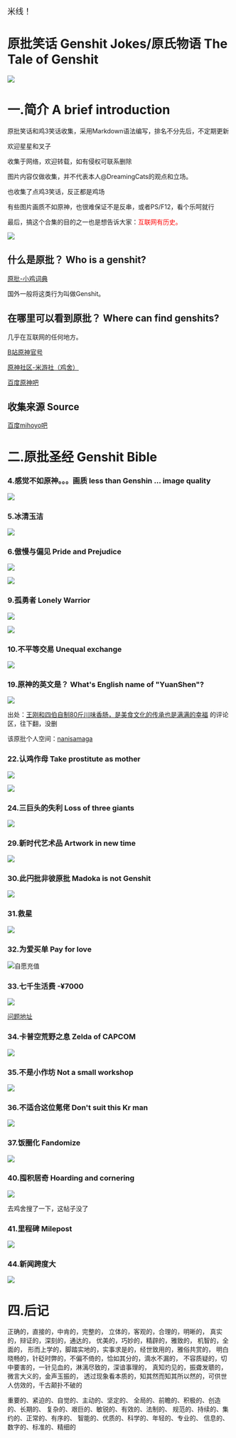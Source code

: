 <font size=4>米线！</font>

# 原批笑话 Genshit Jokes/原氏物语 The Tale of Genshit

![](https://github.com/DreamingCats/GenshitJokes/raw/main/images/禁止原批.jpg)

# 一.简介 A brief introduction

原批笑话和鸡3笑话收集，采用Markdown语法编写，排名不分先后，不定期更新

欢迎星星和叉子

收集于网络，欢迎转载，如有侵权可联系删除

图片内容仅做收集，并不代表本人@DreamingCats的观点和立场。

也收集了点鸡3笑话，反正都是鸡场
 
有些图片画质不如原神，也很难保证不是反串，或者PS/F12，看个乐呵就行


最后，搞这个合集的目的之一也是想告诉大家：<font color="red">互联网有历史。</font>

![](https://github.com/DreamingCats/GenshitJokes/raw/main/images/一定是米哈游干的.gif)

## 什么是原批？  Who is a genshit?

<a href="https://jikipedia.com/definition/baidu_qa/458907976" target="_blank">原批-小鸡词典</a>

国外一般将这类行为叫做Genshit。

## 在哪里可以看到原批？ Where can find genshits?

几乎在互联网的任何地方。

<a href="https://space.bilibili.com/3196602" target="_blank">B站原神官号</a>

<a href="https://bbs.mihoyo.com/ys/" target="_blank">原神社区-米游社（鸡舍）</a>

<a href="https://tieba.baidu.com/f?kw=%E5%8E%9F%E7%A5%9E&ie=utf-8&tab=main" target="_blank">百度原神吧</a>

<a href="" target="_blank"></a>

## 收集来源  Source

<a href="https://tieba.baidu.com/f?ie=utf-8&kw=mihoyo&fr=search" target="_blank">百度mihoyo吧</a>

<a href="" target="_blank"></a>

# 二.原批圣经  Genshit Bible



### 4.感觉不如原神。。。画质  less than Genshin ... image quality

![](https://github.com/DreamingCats/GenshitJokes/raw/main/images/感觉画质不如原神.jpg)

### 5.冰清玉洁

![](https://github.com/DreamingCats/GenshitJokes/raw/main/images/原批眼中的鸡场.jpg)

### 6.傲慢与偏见  Pride and Prejudice

![](https://github.com/DreamingCats/GenshitJokes/raw/main/images/傲慢与偏见.png)



![](https://github.com/DreamingCats/GenshitJokes/raw/main/images/心寒米哈游一游.jpg)



### 9.孤勇者  Lonely Warrior

![](https://github.com/DreamingCats/GenshitJokes/raw/main/images/孤勇者1.jpg)

![](https://github.com/DreamingCats/GenshitJokes/raw/main/images/孤勇者1.jpg)

### 10.不平等交易 Unequal exchange

![](https://github.com/DreamingCats/GenshitJokes/raw/main/images/不平等交易.jpg)





### 19.原神的英文是？ What's English name of "YuanShen"?

![](https://github.com/DreamingCats/GenshitJokes/raw/main/images/原神的英文是？.png)

出处：<a href="https://www.bilibili.com/video/BV1Na411k7GT?p=1&t=32" target="_blank">王刚和四伯自制80斤川味香肠，是美食文化的传承也是满满的幸福</a>  的评论区，往下翻，没删

该原批个人空间：<a href="https://space.bilibili.com/954799" target="_blank">nanisamaga</a>




### 22.认鸡作母 Take prostitute as mother

![](https://github.com/DreamingCats/GenshitJokes/raw/main/images/认鸡作母1.jpg)

![](https://github.com/DreamingCats/GenshitJokes/raw/main/images/认鸡作母2.jpg)



### 24.三巨头的失利  Loss of three giants

![](https://github.com/DreamingCats/GenshitJokes/raw/main/images/三巨头的失利.jpg)







### 29.新时代艺术品 Artwork in new time

![](https://github.com/DreamingCats/GenshitJokes/raw/main/images/新时代艺术品.jpg)

### 30.此円批非彼原批  Madoka is not Genshit

![](https://github.com/DreamingCats/GenshitJokes/raw/main/images/此円批非彼原批.jpg)

### 31.救星

![](https://github.com/DreamingCats/GenshitJokes/raw/main/images/救星.jpg)

### 32.为爱买单  Pay for love

![自愿充值](https://github.com/DreamingCats/GenshitJokes/raw/main/images/自愿充值.jpg)

### 33.七千生活费 -¥7000

![](https://github.com/DreamingCats/GenshitJokes/raw/main/images/七千生活费.jpg)

<a href="https://www.zhihu.com/question/427305451/answer/1580649667" target="_blank">问题地址</a>

### 34.卡普空荒野之息 Zelda of CAPCOM

![](https://github.com/DreamingCats/GenshitJokes/raw/main/images/卡普空荒野之息.jpg)

### 35.不是小作坊 Not a small workshop

![](https://github.com/DreamingCats/GenshitJokes/raw/main/images/不是小作坊.jpg)

### 36.不适合这位氪佬 Don't suit this Kr man

![](https://github.com/DreamingCats/GenshitJokes/raw/main/images/不适合这位氪佬.jpg)

### 37.饭圈化  Fandomize

![](https://github.com/DreamingCats/GenshitJokes/raw/main/images/饭圈化.png)



### 40.囤积居奇  Hoarding and cornering

![](https://github.com/DreamingCats/GenshitJokes/raw/main/images/囤积居奇.jpg)

去鸡舍搜了一下，这帖子没了

### 41.里程碑  Milepost

![](https://github.com/DreamingCats/GenshitJokes/raw/main/images/里程碑.jpg)



### 44.新闻跨度大

![](https://github.com/DreamingCats/GenshitJokes/raw/main/images/新闻跨度大.jpg)










# 四.后记

正确的，直接的，中肯的，完整的，
立体的，客观的，合理的，明晰的，
真实的，辩证的，深刻的，通达的，
优美的，巧妙的，精辟的，雅致的，
机智的，全面的，
形而上学的，脚踏实地的，实事求是的，经世致用的，雅俗共赏的，
明白晓畅的，针砭时弊的，不偏不倚的，恰如其分的，滴水不漏的，
不容质疑的，切中要害的，一针见血的，淋漓尽致的，深谙事理的，
真知灼见的，振聋发聩的，微言大义的，金声玉振的，
透过现象看本质的，知其然而知其所以然的，可供世人仿效的，千古颠扑不破的

重要的、紧迫的、自觉的、主动的、坚定的、
全局的、前瞻的、积极的、创造的、长期的、
复杂的、艰巨的、敏锐的、有效的、法制的、
规范的、持续的、集约的、正常的、有序的、
智能的、优质的、科学的、年轻的、专业的、
信息的、数字的、标准的、精细的